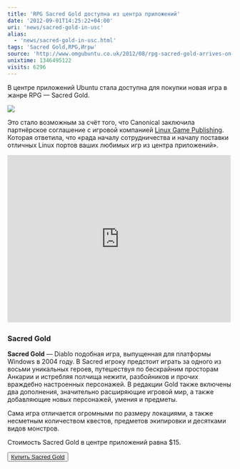 ```yaml
---
title: 'RPG Sacred Gold доступна из центра приложений'
date: '2012-09-01T14:25:22+04:00'
uri: 'news/sacred-gold-in-usc'
alias: 
  - 'news/sacred-gold-in-usc.html'
tags: 'Sacred Gold,RPG,Игры'
source: 'http://www.omgubuntu.co.uk/2012/08/rpg-sacred-gold-arrives-on-ubuntu'
unixtime: 1346495122
visits: 6296
---
```

В центре приложений Ubuntu стала доступна для покупки новая игра в жанре RPG — Sacred Gold.

[![](img/2012/09/01/14-00/sacred-7905369948-o.jpg)](img/2012/09/01/14-00/sacred-7905369948-o.jpg)

Это стало возможным за счёт того, что Canonical заключила партнёрское соглашение с игровой компанией [Linux Game Publishing](http://www.linuxgamepublishing.com/). Которая ответила, что «рада началу сотрудничества и началу поставки отличных Linux портов ваших любимых игр из центра приложений».

<iframe src="https://www.youtube.com/embed/yZ9LY_LVqWU" frameborder="0" width="500" height="375"></iframe> 

### Sacred Gold

**Sacred Gold** — Diablo подобная игра, выпущенная для платформы Windows в 2004 году. В Sacred игроку предстоит играть за одного из восьми уникальных героев, путешествуя по бескрайним просторам Анкарии и истребляя полчища нежити, разбойников и прочих враждебно настроенных персонажей. В редакции Gold также включены два дополнения, значительно расширяющие игровой мир, а также добавляющие новых персонажей, умения и предметы.

Сама игра отличается огромными по размеру локациями, а также несметным количеством квестов, предметов экипировки и десятками видов монстров.

Стоимость Sacred Gold в центре приложений равна $15.

<button>[Купить Sacred Gold](https://apps.ubuntu.com/cat/applications/sacred-gold/)</button>

